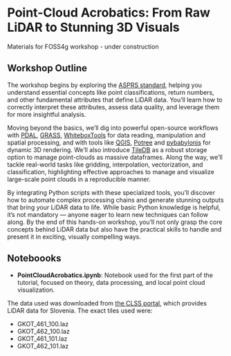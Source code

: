 # Point-Cloud Acrobatics: From Raw LiDAR to Stunning 3D Visuals
Materials for FOSS4g workshop - under construction

## Workshop Outline  
The workshop begins by exploring the [ASPRS standard](https://www.asprs.org/revisions-to-the-asprs-positional-accuracy-standards-for-geospatial-data-2023), helping you understand essential concepts like point classifications, return numbers, and other fundamental attributes that define LiDAR data. You’ll learn how to correctly interpret these attributes, assess data quality, and leverage them for more insightful analysis.

Moving beyond the basics, we’ll dig into powerful open-source workflows with [PDAL](https://pdal.io/), [GRASS](https://grass.osgeo.org/), [WhiteboxTools](https://www.whiteboxgeo.com/) for data reading, manipulation and  spatial processing, and with tools like [QGIS](https://www.qgis.org/), [Potree](https://potree.github.io/) and [pybabylonjs](https://github.com/TileDB-Inc/TileDB-PyBabylonJS) for dynamic 3D rendering. We’ll also introduce [TileDB](https://docs.tiledb.com/main) as a robust storage option to manage point-clouds as massive dataframes. Along the way, we’ll tackle real-world tasks like gridding, interpolation, vectorization, and classification, highlighting  effective approaches to manage and visualize large-scale point clouds in a reproducible manner.

By integrating Python scripts with these specialized tools, you’ll discover how to automate complex processing chains and generate stunning outputs that bring your LiDAR data to life. While basic Python knowledge is helpful, it’s not mandatory — anyone eager to learn new techniques can follow along. By the end of this hands-on workshop, you’ll not only grasp the core concepts behind LiDAR data but also have the practical skills to handle and present it in exciting, visually compelling ways.

## Noteboooks
- **PointCloudAcrobatics.ipynb**: Notebook used for the first part of the tutorial, focused on theory, data processing, and local point cloud visualization.

The data used was downloaded from [the CLSS portal](https://www.clss.si), which provides LiDAR data for Slovenia. The exact tiles used were:
- GKOT_461_100.laz
- GKOT_462_100.laz
- GKOT_461_101.laz
- GKOT_462_101.laz
